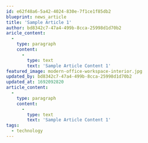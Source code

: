 ```yaml
---
id: e62f48a6-5a42-4024-830e-7f1ce1f85db2
blueprint: news_article
title: 'Sample Article 1'
author: bd8342c7-47a4-499b-8cca-25998d1d70b2
aricle_content:
  -
    type: paragraph
    content:
      -
        type: text
        text: 'Sample Article Content 1'
featured_image: modern-office-workspace-interior.jpg
updated_by: bd8342c7-47a4-499b-8cca-25998d1d70b2
updated_at: 1692092820
article_content:
  -
    type: paragraph
    content:
      -
        type: text
        text: 'Sample Article Content 1'
tags:
  - technology
---
```

